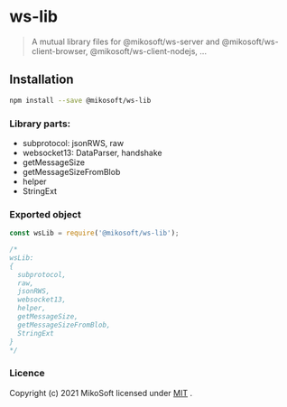 # ws-lib
> A mutual library files for @mikosoft/ws-server and @mikosoft/ws-client-browser, @mikosoft/ws-client-nodejs, ...

## Installation
```bash
npm install --save @mikosoft/ws-lib
```

### Library parts:
- subprotocol: jsonRWS, raw
- websocket13: DataParser, handshake
- getMessageSize
- getMessageSizeFromBlob
- helper
- StringExt


### Exported object
```javascript
const wsLib = require('@mikosoft/ws-lib');

/*
wsLib:
{
  subprotocol,
  raw,
  jsonRWS,
  websocket13,
  helper,
  getMessageSize,
  getMessageSizeFromBlob,
  StringExt
}
*/
```


### Licence
Copyright (c) 2021 MikoSoft licensed under [MIT](./LICENSE) .
